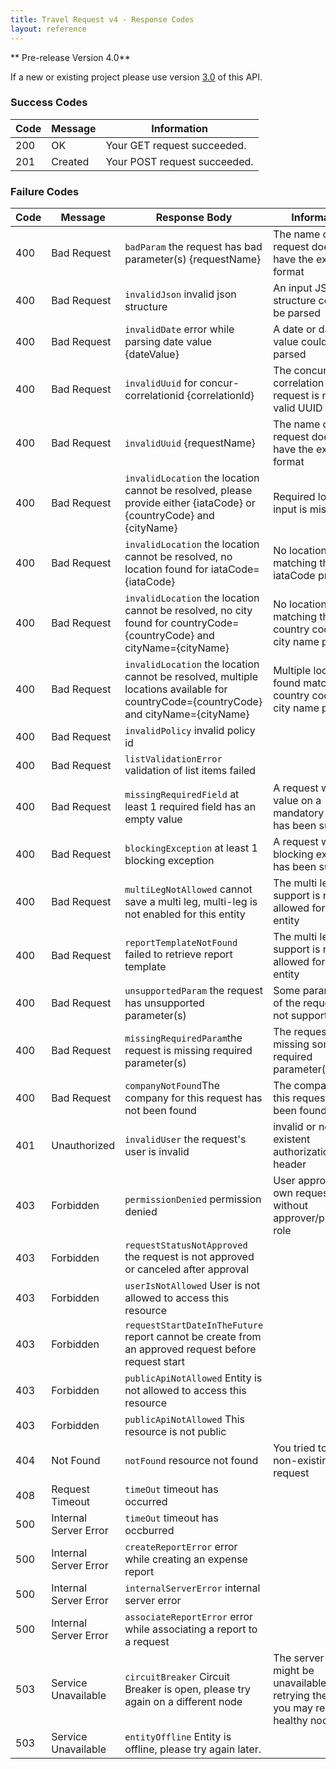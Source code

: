 ```yaml
---
title: Travel Request v4 - Response Codes
layout: reference
---
```


** Pre-release Version 4.0**

If a new or existing project please use version [3.0](./v3.request.html) of this API.

### Success Codes

Code|Message|Information
---|---|---
200|OK|Your GET request succeeded.
201|Created|Your POST request succeeded.

### Failure Codes

Code|Message|Response Body|Information|Wrong input example
---|---|---|---|---
400|Bad Request|`badParam` the request has bad parameter(s) {requestName}|The name of the request doesn't have the expected format|POST /v4/requests -d {"requestName":"test"}
400|Bad Request|`invalidJson` invalid json structure|An input JSON structure couldn't be parsed|POST /v4/requests -d {name:"test"}
400|Bad Request|`invalidDate` error while parsing date value {dateValue}|A date or datetime value couldn't be parsed|POST /v4/requests -d {"startDate":"2017-01"}
400|Bad Request|`invalidUuid` for concur-correlationid {correlationId}|The concur correlation id of the request is not a valid UUID|
400|Bad Request|`invalidUuid` {requestName}|The name of the request doesn't have the expected format|GET /v4/requests/123
400|Bad Request|`invalidLocation` the location cannot be resolved, please provide either {iataCode} or {countryCode} and {cityName}|Required location input is missing|POST /v4/requests -d {"mainDestination": {"city":"Paris"}}
400|Bad Request|`invalidLocation` the location cannot be resolved, no location found for iataCode={iataCode}|No location found matching the iataCode provided|
400|Bad Request|`invalidLocation` the location cannot be resolved, no city found for countryCode={countryCode} and cityName={cityName}|No location found matching the country code and city name provided|
400|Bad Request|`invalidLocation` the location cannot be resolved, multiple locations available for countryCode={countryCode} and cityName={cityName}|Multiple locations found matching the country code and city name provided|
400|Bad Request|`invalidPolicy` invalid policy id||POST /v4/requests -d {"policy": {"id":"ABC"}} where ABC is not a valid policy for the current user
400|Bad Request|`listValidationError` validation of list items failed||POST /v4/requests -d {"custom1":{"code":"CONCUR"}} where CONCUR is not a valid value for the field custom1
400|Bad Request|`missingRequiredField` at least 1 required field has an empty value|A request with no value on a mandatory field has been submitted|
400|Bad Request|`blockingException` at least 1 blocking exception|A request with a blocking exception has been submitted|
400|Bad Request|`multiLegNotAllowed` cannot save a multi leg, multi-leg is not enabled for this entity|The multi leg support is not allowed for the entity|
400|Bad Request|`reportTemplateNotFound` failed to retrieve report template|The multi leg support is not allowed for the entity|
400|Bad Request|`unsupportedParam` the request has unsupported parameter(s)|Some parameter(s) of the request are not supported|
400|Bad Request|`missingRequiredParam`the request is missing required parameter(s)|The request is missing some required parameter(s)|
400|Bad Request|`companyNotFound`The company for this request has not been found|The company for this request has not been found|
401|Unauthorized|`invalidUser` the request's user is invalid|invalid or non existent authorization HTTP header|
403|Forbidden|`permissionDenied` permission denied|User approving his own request, or without approver/processor role|
403|Forbidden|`requestStatusNotApproved` the request is not approved or canceled after approval||
403|Forbidden|`userIsNotAllowed` User is not allowed to access this resource||
403|Forbidden|`requestStartDateInTheFuture` report cannot be create from an approved request before request start||
403|Forbidden|`publicApiNotAllowed` Entity is not allowed to access this resource||
403|Forbidden|`publicApiNotAllowed` This resource is not public||
404|Not Found|`notFound` resource not found|You tried to get a non-existing request|GET /v4/requests/AAAAAAAAAAAAAAAAAAAAAAAAAAAAAAAA
408|Request Timeout|`timeOut` timeout has occurred||
500|Internal Server Error|`timeOut` timeout has occburred||
500|Internal Server Error|`createReportError` error while creating an expense report||
500|Internal Server Error|`internalServerError` internal server error||
500|Internal Server Error|`associateReportError` error while associating a report to a request||
503|Service Unavailable|`circuitBreaker` Circuit Breaker is open, please try again on a different node|The server node might be unavailable, be retrying the request you may reach a healthy node|
503|Service Unavailable|`entityOffline` Entity is offline, please try again later.||
